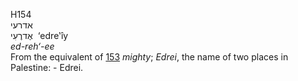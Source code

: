 H154  
אדרעי  
אֶדרֶעִי ‎ ‘edre‛ı̂y  
*ed-reh‘-ee*  
From the equivalent of [153](h0153) *mighty*; *Edrei*, the name of two
places in Palestine: - Edrei.  
